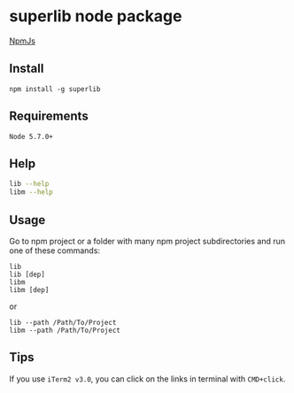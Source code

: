 # superlib node package

[NpmJs](https://www.npmjs.com/package/superlib)

## Install

    npm install -g superlib

## Requirements

    Node 5.7.0+

## Help

```bash
lib --help
libm --help
```

## Usage

Go to npm project or a folder with many npm project subdirectories and run one of these commands:

    lib
    lib [dep]
    libm
    libm [dep]

or

    lib --path /Path/To/Project
    libm --path /Path/To/Project

## Tips

If you use `iTerm2 v3.0`, you can click on the links in terminal with `CMD+click`.
